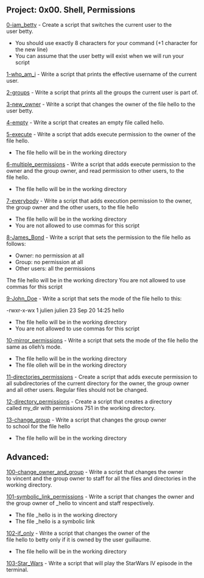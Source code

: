 ## Project: 0x00. Shell, Permissions

[0-iam_betty](./0-iam_betty)  - Create a script that switches the current user to the user betty.

* You should use exactly 8 characters for your command (+1 character for the new line)
* You can assume that the user betty will exist when we will run your script

[1-who_am_i](./1-who_am_i) - Write a script that prints the effective username of the current user.

[2-groups](./2-groups) - Write a script that prints all the groups the current user is part of.

[3-new_owner](./3-new_owner) - Write a script that changes the owner of the file hello to the user betty.

[4-empty](./4-empty) - Write a script that creates an empty file called hello.

[5-execute](./5-execute) - Write a script that adds execute permission to the owner of the file hello.

* The file hello will be in the working directory

[6-multiple_permissions](./6-multiple_permissions) - Write a script that adds execute permission to the owner and the group owner, and read permission to other users, to the file hello.

* The file hello will be in the working directory

[7-everybody](./7-everybody) - Write a script that adds execution permission to the owner, the group owner and the other users, to the file hello

* The file hello will be in the working directory
* You are not allowed to use commas for this script

[8-James_Bond](./8-James_Bond) - Write a script that sets the permission to the file hello as follows:

* Owner: no permission at all
* Group: no permission at all
* Other users: all the permissions

The file hello will be in the working directory You are not allowed to use commas for this script

[9-John_Doe](./9-John_Doe) - Write a script that sets the mode of the file hello to this:

-rwxr-x-wx 1 julien julien 23 Sep 20 14:25 hello

* The file hello will be in the working directory
* You are not allowed to use commas for this script

[10-mirror_permissions](./10-mirror_permissions) - Write a script that sets the mode of the file hello the same as olleh’s mode.

* The file hello will be in the working directory
* The file olleh will be in the working directory

[11-directories_permissions](./11-directories_permissions) - Create a script that adds execute permission to all subdirectories of the current directory for the owner, the group owner and all other users. Regular files should not be changed.

[12-directory_permissions](./12-directory_permissions) - Create a script that creates a directory called my_dir with permissions 751 in the working directory.

[13-change_group](./13-change_group) - Write a script that changes the group owner to school for the file hello

* The file hello will be in the working directory

## Advanced:

[100-change_owner_and_group](./100-change_owner_and_group) - Write a script that changes the owner to vincent and the group owner to staff for all the files and directories in the working directory.

[101-symbolic_link_permissions](./101-symbolic_link_permissions) - Write a script that changes the owner and the group owner of _hello to vincent and staff respectively.

* The file _hello is in the working directory
* The file _hello is a symbolic link

[102-if_only](./102-if_only) - Write a script that changes the owner of the file hello to betty only if it is owned by the user guillaume.

* The file hello will be in the working directory

[103-Star_Wars](./103-Star_Wars) - Write a script that will play the StarWars IV episode in the terminal.


